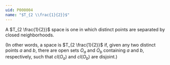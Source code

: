```yaml
---
uid: P000004
name: "$T_{2 \\frac{1}{2}}$"
---
```

A $T_{2 \frac{1}{2}}$ space is one in which distinct points are separated by closed neighborhoods.

(In other words, a space is $T_{2 \frac{1}{2}}$ if, given any two distinct points $a$ and $b$, there are open sets $O_a$ and $O_b$ containing $a$ and $b$, respectively, such that $cl(O_a)$ and $cl(O_b)$ are disjoint.)

